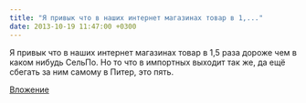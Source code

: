 ```yaml
---
title: "Я привык что в наших интернет магазинах товар в 1,..."
date: 2013-10-19 11:47:00 +0300
---
```


Я привык что в наших интернет магазинах товар в 1,5 раза дороже чем в каком нибудь СельПо. Но то что в импортных выходит так же, да ещё сбегать за ним самому в Питер, это пять.

[Вложение](https://vk.com/photo41076938_313214680)
